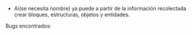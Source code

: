 - Ai(se necesita nombre) ya puede a partir de la información recolectada crear bloques, estructuras, objetos y entidades.

Bugs encontrados:


